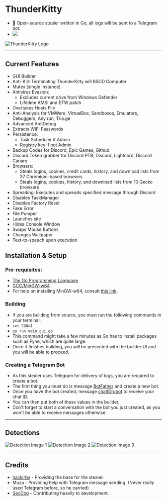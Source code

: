 # ThunderKitty
- 🔑 Open-source stealer written in Go, all logs will be sent to a Telegram bot.
- <a href="https://t.me/pulzetools"><img src="https://img.shields.io/badge/Join%20my%20Telegram%20group-2CA5E0?style=for-the-badge&logo=telegram&labelColor=db44ad&color=5e2775"></a>

![ThunderKitty Logo](https://github.com/EvilBytecode/ThunderKitty/assets/151552809/3c98bcf2-b958-48ae-8c5a-c8a0be13abd4)

---

## Current Features

- GUI Builder
- Anti-Kill: Terminating ThunderKitty will BSOD Computer
- Mutex (single instance)
- Antivirus Evasion:
  - Excludes current drive from Windows Defender
  - Lifetime AMSI and ETW patch
- Overtakes Hosts File
- Anti-Analysis for VMWare, VirtualBox, Sandboxes, Emulators, Debuggers, Any.run, Tria.ge
- Advanced AntiDebug
- Extracts WiFi Passwords
- Persistence:
  - Task Scheduler if Admin
  - Registry key if not Admin
- Backup Codes for Discord, Epic Games, Github
- Discord Token grabber for Discord PTB, Discord, Lightcord, Discord Canary
- Browsers:
  - Steals logins, cookies, credit cards, history, and download lists from 37 Chromium-based browsers
  - Steals logins, cookies, history, and download lists from 10 Gecko browsers
- Spreading: Executes and spreads specified message through Discord
- Disables TaskManager
- Disables Factory Reset
- Fake Error
- File Pumper
- Launches site
- Hides Console Window
- Swaps Mouse Buttons
- Changes Wallpaper
- Text-to-speech upon execution

## Installation & Setup
### Pre-requisites:
- [The Go Programming Language](https://go.dev)
- [GCC/MinGW-w64](https://www.mingw-w64.org/)
- For help on installing MinGW-w64, consult [this link](https://code.visualstudio.com/docs/cpp/config-mingw).

### Building
- If you are building from source, you must run the following commands in your terminal.
- ```set CGO=1```
- ```go run main_gui.go```
- This command might take a few minutes as Go has to install packages such as Fyne, which are quite large.
- Once it finishes building, you will be presented with the builder UI and you will be able to proceed.

### Creating a Telegram Bot
- As this stealer uses Telegram for delivery of logs, you are required to create a bot.
- The first thing you must do is message [BotFather](https://t.me/botfather) and create a new bot.
- Once you have the bot created, message [chatIDrobot](https://t.me/chatIDrobot) to receive your chat ID.
- You can then put both of these values in the builder.
- Don't forget to start a conversation with the bot you just created, as you won't be able to receive messages otherwise.

---

## Detections

![Detection Image 1](https://github.com/EvilBytecode/ThunderKitty/assets/151552809/314a45d2-739f-4244-8daf-a257c61c133a)
![Detection Image 2](https://github.com/EvilBytecode/ThunderKitty/assets/151552809/0d773da7-3511-41e3-ac80-86dcf7b88f8d)
![Detection Image 3](https://i.imgur.com/WCZbDJq.png)

---

## Credits

- [hackirby](https://github.com/hackirby) - Providing the base for the stealer.
- Muza - Providing help with Telegram message sending. (Never really used Telegram before, so he carried)
- [SecDbg](https://github.com/secdbg) - Contributing heavily to development.